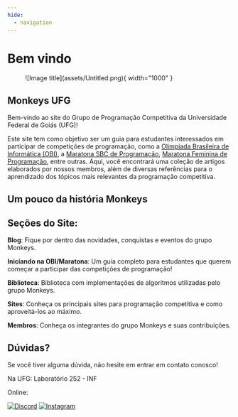 ```yaml
---
hide:
  - navigation
---
```

# Bem vindo

<figure markdown="span">
  ![Image title](assets/Untitled.png){ width="1000" }
</figure>

## Monkeys UFG

Bem-vindo ao site do Grupo de Programação Competitiva da Universidade Federal de Goiás (UFG)!

Este site tem como objetivo ser um guia para estudantes interessados em participar de competições de programação, como a [Olimpíada Brasileira de Informática (OBI)](https://olimpiada.ic.unicamp.br/), a [Maratona SBC de Programação](https://maratona.sbc.org.br/), [Maratona Feminina de Programação](https://www.instagram.com/mfp.sbc/), entre outras. Aqui, você encontrará uma coleção de artigos elaborados por nossos membros, além de diversas referências para o aprendizado dos tópicos mais relevantes da programação competitiva.

## Um pouco da história Monkeys



## Seções do Site:

**Blog**: Fique por dentro das novidades, conquistas e eventos do grupo Monkeys.

**Iniciando na OBI/Maratona**: Um guia completo para estudantes que querem começar a participar das competições de programação!

**Biblioteca**: Biblioteca com implementações de algoritmos utilizadas pelo grupo Monkeys.

**Sites**: Conheça os principais sites para programação competitiva e como aproveitá-los ao máximo.

**Membros**: Conheça os integrantes do grupo Monkeys e suas contribuições.

## Dúvidas?
Se você tiver alguma dúvida, não hesite em entrar em contato conosco!

Na UFG: Laboratório 252 - INF

Online:

[![Discord](https://img.shields.io/badge/Discord-7289DA?style=flat&logo=discord&logoColor=white)](https://discord.gg/AARpuXv9)
[![Instagram](https://img.shields.io/badge/Instagram-E4405F?style=flat&logo=instagram&logoColor=white)](https://www.instagram.com/ufg_monkeys/#)


